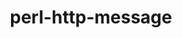 ---
title: "perl-http-message"
layout: cache
categories: [package, develop]
meta: {"versions": ["6.45"], "compilers": ["gcc@=11.4.0", "oneapi@=2024.2.0"], "oss": ["ubuntu22.04"], "platforms": ["linux"], "targets": ["x86_64_v3"], "stacks": ["e4s", "e4s-oneapi", "root"], "num_specs": 3, "num_specs_by_stack": {"e4s": 1, "root": 3, "e4s-oneapi": 2}}
spec_details: [{"hash": "f2gvzzzta2uudshqwnbrjvd7unmxbhin", "compiler": "gcc@=11.4.0", "versions": ["6.45"], "os": "ubuntu22.04", "platform": "linux", "target": "x86_64_v3", "variants": ["build_system=perl"], "stacks": ["e4s", "root"], "size": "-", "tarball": "https://binaries.spack.io/develop/build_cache/linux-ubuntu22.04-x86_64_v3/gcc-11.4.0/perl-http-message-6.45/linux-ubuntu22.04-x86_64_v3-gcc-11.4.0-perl-http-message-6.45-f2gvzzzta2uudshqwnbrjvd7unmxbhin.spack"}, {"hash": "dl7qlatduycjgy4vavmbquzsr7lhhrg6", "compiler": "oneapi@=2024.2.0", "versions": ["6.45"], "os": "ubuntu22.04", "platform": "linux", "target": "x86_64_v3", "variants": ["build_system=perl"], "stacks": ["e4s-oneapi", "root"], "size": "-", "tarball": "https://binaries.spack.io/develop/build_cache/linux-ubuntu22.04-x86_64_v3/oneapi-2024.2.0/perl-http-message-6.45/linux-ubuntu22.04-x86_64_v3-oneapi-2024.2.0-perl-http-message-6.45-dl7qlatduycjgy4vavmbquzsr7lhhrg6.spack"}, {"hash": "mtrktxxmzcgrudklc5secegx2n5ur4b3", "compiler": "oneapi@=2024.2.0", "versions": ["6.45"], "os": "ubuntu22.04", "platform": "linux", "target": "x86_64_v3", "variants": ["build_system=perl"], "stacks": ["e4s-oneapi", "root"], "size": "-", "tarball": "https://binaries.spack.io/develop/build_cache/linux-ubuntu22.04-x86_64_v3/oneapi-2024.2.0/perl-http-message-6.45/linux-ubuntu22.04-x86_64_v3-oneapi-2024.2.0-perl-http-message-6.45-mtrktxxmzcgrudklc5secegx2n5ur4b3.spack"}]
---
